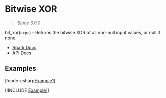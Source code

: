 ﻿# Bitwise XOR

> _Since 3.0.0_

bit_xor(`expr`) - Returns the bitwise XOR of all non-null input values, or null if
none.

* [Spark Docs](https://spark.apache.org/docs/latest/api/sql/index.html#bit_xor)
* [API Docs](xref:TypedSpark.NET.Columns.TypedIntegralColumn`3.BitwiseXOR*)

## Examples

[!code-csharp[Example1](../../../TypedSpark.NET.Tests/Examples/BitwiseXOr.cs#Example1)]

[!INCLUDE [Example1](../../../TypedSpark.NET.Tests/Examples/__examples__/BitwiseXOr.Case1.md)]
